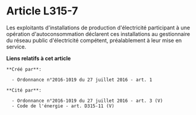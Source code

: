 # Article L315-7

Les exploitants d'installations de production d'électricité participant à une opération d'autoconsommation déclarent ces
installations au gestionnaire du réseau public d'électricité compétent, préalablement à leur mise en service.

**Liens relatifs à cet article**

	**Créé par**:

	  - Ordonnance n°2016-1019 du 27 juillet 2016 - art. 1

	**Cité par**:

	  - Ordonnance n°2016-1019 du 27 juillet 2016 - art. 3 (V)
	  - Code de l'énergie - art. D315-11 (V)
